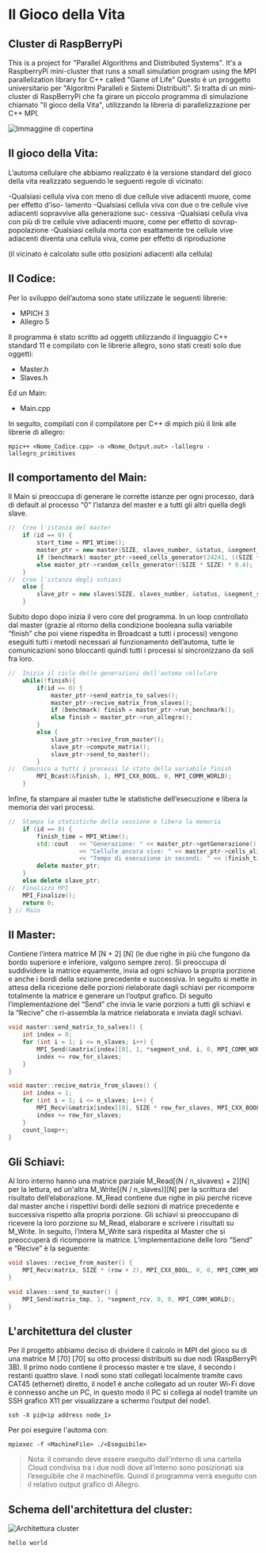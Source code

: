 # Il Gioco della Vita
## Cluster di RaspBerryPi

This is a project for "Parallel Algorithms and Distributed Systems". It's a RaspberryPi mini-cluster that runs a small simulation program using the MPI parallelization library for C++ called "Game of Life"
Questo è un proggetto universitario per "Algoritmi Paralleli e Sistemi Distribuiti". Si tratta di un mini-cluster di RaspBerryPi che fa girare un piccolo programma di simulazione chiamato "Il gioco della Vita", utilizzando la libreria di parallelizzazione per C++ MPI.

![Immaggine di copertina](https://firebasestorage.googleapis.com/v0/b/personal-ee8a6.appspot.com/o/mini-cluster.png?alt=media&token=20e8cb2b-92d2-4b03-bded-fe30921af726)

## Il gioco della Vita:
L’automa cellulare che abbiamo realizzato è la versione standard del gioco della vita realizzato
seguendo le seguenti regole di vicinato:

-Qualsiasi cellula viva con meno di due cellule vive adiacenti muore, come per effetto d'iso-
lamento
-Qualsiasi cellula viva con due o tre cellule vive adiacenti sopravvive alla generazione suc-
cessiva
-Qualsiasi cellula viva con più di tre cellule vive adiacenti muore, come per effetto di sovrap-
popolazione
-Qualsiasi cellula morta con esattamente tre cellule vive adiacenti diventa una cellula viva,
come per effetto di riproduzione

(il vicinato è calcolato sulle otto posizioni adiacenti alla cellula)

## Il Codice:
Per lo sviluppo dell’automa sono state utilizzate le seguenti librerie:
- MPICH 3
- Allegro 5

Il programma è stato scritto ad oggetti utilizzando il linguaggio C++ standard 11 e compilato con le
librerie allegro, sono stati creati solo due oggetti:
- Master.h
- Slaves.h

Ed un Main:
- Main.cpp

In seguito, compilati con il compilatore per C++ di mpich più il link alle librerie di allegro:
```shell
mpic++ <Nome_Codice.cpp> -o <Nome_Output.out> -lallegro -lallegro_primitives
```

## Il comportamento del Main:
Il Main si preoccupa di generare le corrette istanze per ogni processo, darà di default al processo “0” l’istanza del master e a tutti gli altri quella degli slave.
```c++
//  Creo l'istanza del master
    if (id == 0) {
        start_time = MPI_Wtime();
        master_ptr = new master(SIZE, slaves_number, &status, &segment_snd, &segment_rcv, benchmark, bench_loop);
        if (benchmark) master_ptr->seed_cells_generator(24241, ((SIZE * SIZE) * 0.4));
        else master_ptr->random_cells_generator((SIZE * SIZE) * 0.4);
    }
//  Creo l'istanza degli schiavi
    else {
        slave_ptr = new slaves(SIZE, slaves_number, &status, &segment_snd, &segment_rcv);
    }
```
Subito dopo dopo inizia il vero core del programma. In un loop controllato dal master (grazie al ritorno della condizione booleana sulla variabile “finish” che poi viene rispedita in Broadcast a tutti i processi) vengono eseguiti tutti i metodi necessari al funzionamento dell’automa, tutte le comunicazioni sono bloccanti quindi tutti i processi si sincronizzano da soli fra loro.
```c++
//  Inizia il ciclo delle generazioni dell'automa cellulare
    while(!finish){
        if(id == 0) {
            master_ptr->send_matrix_to_salves();
            master_ptr->recive_matrix_from_slaves();
            if (benchmark) finish = master_ptr->run_benchmark();
            else finish = master_ptr->run_allegro();
        }
        else {
            slave_ptr->recive_from_master();
            slave_ptr->compute_matrix();
            slave_ptr->send_to_master();
        }
//  Comunico a tutti i processi lo stato della variabile finish
        MPI_Bcast(&finish, 1, MPI_CXX_BOOL, 0, MPI_COMM_WORLD);
    }
```
Infine, fa stampare al master tutte le statistiche dell’esecuzione e libera la memoria dei vari processi.
```c++
//  Stampa le statistiche della sessione e libera la memoria
    if (id == 0) {
        finish_time = MPI_Wtime();
        std::cout   << "Generazione: " << master_ptr->getGenerazione()  << std::endl
                    << "Cellule ancora vive: " << master_ptr->cells_alive() << std::endl
                    << "Tempo di esecuzione in secondi: " << (finish_time - start_time) << std::endl;
        delete master_ptr;
    }
    else delete slave_ptr;
//  Finalizzo MPI
    MPI_Finalize();
    return 0;
} // Main
```

## Il Master:
Contiene l’intera matrice M [N + 2] [N] (le due righe in più che fungono da bordo superiore e inferiore, valgono sempre zero). Si preoccupa di suddividere la matrice equamente, invia ad ogni schiavo la propria porzione e anche i bordi della sezione precedente e successiva. In seguito si mette in attesa della ricezione delle porzioni rielaborate dagli schiavi per ricomporre totalmente la matrice e generare un l’output grafico.
Di seguito l’implementazione del “Send” che invia le varie porzioni a tutti gli schiavi e la “Recive” che ri-assembla la matrice rielaborata e inviata dagli schiavi.
```c++
void master::send_matrix_to_salves() {
    int index = 0;
    for (int i = 1; i <= n_slaves; i++) {
        MPI_Send(&matrix[index][0], 1, *segment_snd, i, 0, MPI_COMM_WORLD);
        index += row_for_slaves;
    }
}

void master::recive_matrix_from_slaves() {
    int index = 1;
    for (int i = 1; i <= n_slaves; i++) {
        MPI_Recv(&matrix[index][0], SIZE * row_for_slaves, MPI_CXX_BOOL, i, 0, MPI_COMM_WORLD, status);
        index += row_for_slaves;
    }
    count_loop++;
}
```

## Gli Schiavi:
Al loro interno hanno una matrice parziale M_Read[(N / n_slvaves) + 2][N] per la lettura, ed un'altra M_Write[(N / n_slaves)][N] per la scrittura del risultato dell’elaborazione. M_Read contiene due righe in più perché riceve dal master anche i rispettivi bordi delle sezioni di matrice precedente e successiva rispetto alla propria porzione.
Gli schiavi si preoccupano di ricevere la loro porzione su M_Read, elaborare e scrivere i risultati su M_Write. In seguito, l’intera M_Write sarà rispedita al Master che si preoccuperà di ricomporre la matrice. L’implementazione delle loro “Send” e “Recive” è la seguente:
```c++
void slaves::recive_from_master() {
    MPI_Recv(matrix, SIZE * (row + 2), MPI_CXX_BOOL, 0, 0, MPI_COMM_WORLD, status);
}

void slaves::send_to_master() {
    MPI_Send(matrix_tmp, 1, *segment_rcv, 0, 0, MPI_COMM_WORLD);
}
```

## L'architettura del cluster
Per il progetto abbiamo deciso di dividere il calcolo in MPI del gioco su di una matrice M [70] [70] su otto processi distribuiti su due nodi (RaspBerryPi 3B).
Il primo nodo contiene il processo master e tre slave, il secondo i restanti quattro slave. I nodi sono stati collegati localmente tramite cavo CAT45 (ethernet) diretto, il node1 è anche collegato ad un router Wi-Fi dove è connesso anche un PC, in questo modo il PC si collega al node1 tramite un SSH grafico X11 per visualizzare a schermo l’output del node1.
```shell
ssh -X pi@<ip address node_1>
```
Per poi eseguire l'automa con:
```shell
mpiexec -f <MachineFile> ./<Eseguibile>
```
> Nota: il comando deve essere eseguito dall’interno di una cartella Cloud condivisa tra i due nodi dove all’interno sono posizionati sia l’eseguibile che il machinefile.
Quindi il programma verrà eseguito con il relativo output grafico di Allegro.

## Schema dell'architettura del cluster:
![Architettura cluster](https://firebasestorage.googleapis.com/v0/b/personal-ee8a6.appspot.com/o/schema-cluster.png?alt=media&token=ebee4a34-9fb8-449a-a083-72ac5ef74447)

```c++
hello world
```
